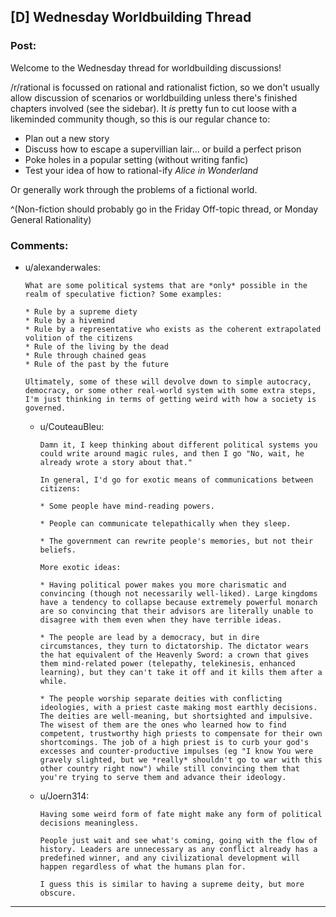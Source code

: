 ## [D] Wednesday Worldbuilding Thread

### Post:

Welcome to the Wednesday thread for worldbuilding discussions!

/r/rational is focussed on rational and rationalist fiction, so we don't usually allow discussion of scenarios or worldbuilding unless there's finished chapters involved (see the sidebar).  It *is* pretty fun to cut loose with a likeminded community though, so this is our regular chance to:

* Plan out a new story
* Discuss how to escape a supervillian lair... or build a perfect prison
* Poke holes in a popular setting (without writing fanfic)
* Test your idea of how to rational-ify *Alice in Wonderland*

Or generally work through the problems of a fictional world.

^(Non-fiction should probably go in the Friday Off-topic thread, or Monday General Rationality)


### Comments:

- u/alexanderwales:
  ```
  What are some political systems that are *only* possible in the realm of speculative fiction? Some examples:

  * Rule by a supreme diety
  * Rule by a hivemind
  * Rule by a representative who exists as the coherent extrapolated volition of the citizens
  * Rule of the living by the dead
  * Rule through chained geas
  * Rule of the past by the future

  Ultimately, some of these will devolve down to simple autocracy, democracy, or some other real-world system with some extra steps, I'm just thinking in terms of getting weird with how a society is governed.
  ```

  - u/CouteauBleu:
    ```
    Damn it, I keep thinking about different political systems you could write around magic rules, and then I go "No, wait, he already wrote a story about that."

    In general, I'd go for exotic means of communications between citizens:

    * Some people have mind-reading powers.

    * People can communicate telepathically when they sleep.

    * The government can rewrite people's memories, but not their beliefs.

    More exotic ideas:

    * Having political power makes you more charismatic and convincing (though not necessarily well-liked). Large kingdoms have a tendency to collapse because extremely powerful monarch are so convincing that their advisors are literally unable to disagree with them even when they have terrible ideas.

    * The people are lead by a democracy, but in dire circumstances, they turn to dictatorship. The dictator wears the hat equivalent of the Heavenly Sword: a crown that gives them mind-related power (telepathy, telekinesis, enhanced learning), but they can't take it off and it kills them after a while.

    * The people worship separate deities with conflicting ideologies, with a priest caste making most earthly decisions. The deities are well-meaning, but shortsighted and impulsive. The wisest of them are the ones who learned how to find competent, trustworthy high priests to compensate for their own shortcomings. The job of a high priest is to curb your god's excesses and counter-productive impulses (eg "I know You were gravely slighted, but we *really* shouldn't go to war with this other country right now") while still convincing them that you're trying to serve them and advance their ideology.
    ```

  - u/Joern314:
    ```
    Having some weird form of fate might make any form of political decisions meaningless. 

    People just wait and see what's coming, going with the flow of history. Leaders are unnecessary as any conflict already has a predefined winner, and any civilizational development will happen regardless of what the humans plan for. 

    I guess this is similar to having a supreme deity, but more obscure.
    ```

---

